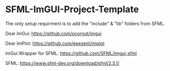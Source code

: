 # SFML-ImGUI-Project-Template
The only setup requirment is to add the "include" & "lib" folders from SFML.

Dear ImGui: https://github.com/ocornut/imgui

Dear ImPlot: https://github.com/epezent/implot

ImGui Wrapper for SFML: https://github.com/SFML/imgui-sfml

SFML: https://www.sfml-dev.org/download/sfml/2.5.1/
